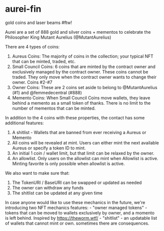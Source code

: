 # aurei-fin
 gold coins and laser beams #ftw!

 Aurei are a set of 888 gold and silver coins + mementos to celebrate the Philosopher King Mutant Aurelius (@MutantAurelius)

 There are 4 types of coins:
 1) Aureus Coins: The majority of coins in the collection; your typical NFT that can be minted, traded, etc.
 2) Small Council Coins: 6 coins that are minted by the contract owner and exclusively managed by the contract owner. These coins cannot be traded. They only move when the contract owner wants to change their owner. Coins #2-#7
 3) Owner Coins: These are 2 coins set aside to belong to @MutantAurelius (#1) and @femmedecentral (#888)
 4) Memento Coins: When Small Council Coins move wallets, they leave behind a memento as a small token of thanks. There is no limit to the number of mementos that can be minted. 

 In addition to the 4 coins with these properties, the contact has some additional features:

 1) A shitlist - Wallets that are banned from ever receiving a Aureus or Memento
 2) All coins will be revealed at mint. Users can either mint the next available Aureus or specify a token ID to mint. 
 3) An initial 1 coin / wallet limit, but that limit can be relaxed by the owner. 
 4) An allowlist. Only users on the allowlist can mint when Allowlist is active. Minting favorite is only possible when allowlist is active. 

 We also want to make sure that:
 1) The TokenURI / BaseURI can be swapped or updated as needed
 2) The owner can withdraw any funds
 3) The shitlist can be updated at any given time

 In case anyone would like to use these mechanics in the future, we're introducing two NFT mechanics features:
     - "owner managed tokens" - tokens that can be moved to wallets exclusively by owner, and a momento is left behind. Inspired by https://theworm.wtf/
    - "shitlist" - an updatable list of wallets that cannot mint or own. sometimes there are consequences. 